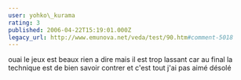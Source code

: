 ```yaml
---
user: yohko\_kurama
rating: 3
published: 2006-04-22T15:19:01.000Z
legacy_url: http://www.emunova.net/veda/test/90.htm#comment-5018
---
```

ouai le jeux est beaux rien a dire mais il est trop lassant car au final la technique est de bien savoir contrer et c'est tout j'ai pas aimé désolé
